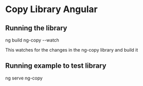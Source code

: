 # Copy Library Angular

## Running the library
ng build ng-copy --watch

This watches for the changes in the ng-copy library and build it

## Running example to test library
ng serve ng-copy
